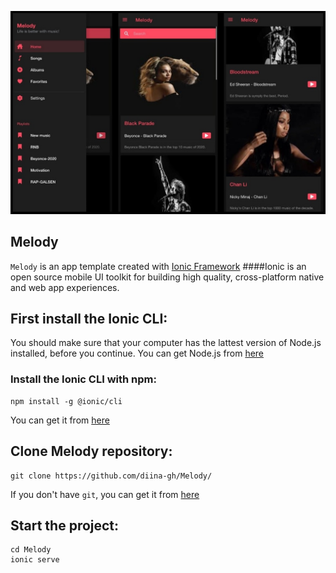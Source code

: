 ![Image](https://github.com/diina-gh/Melody/blob/main/src/assets/melody.jpg)
## Melody
`Melody` is an app template created with [Ionic Framework](https://ionicframework.com/)
####Ionic is an open source mobile UI toolkit for building high quality, cross-platform native and web app experiences.

## First install the Ionic CLI:
You should make sure that your computer has the lattest version of Node.js installed, before you continue.
You can get Node.js from [here](https://nodejs.org/en/download/)

### Install the Ionic CLI with npm:
```npm
npm install -g @ionic/cli
```
You can get it from [here](https://git-scm.com/downloads)

## Clone Melody repository:
```git
git clone https://github.com/diina-gh/Melody/
```
If you don't have `git`, you can get it from [here](https://git-scm.com/downloads)

## Start the project:
```npm
cd Melody
ionic serve
```
